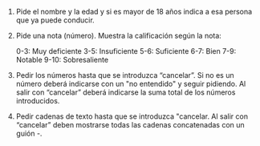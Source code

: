 1. Pide el nombre y la edad y si es mayor de 18 años indica a esa persona que ya puede conducir.

2. Pide una nota (número). Muestra la calificación según la nota:

    0-3: Muy deficiente
    3-5: Insuficiente
    5-6: Suficiente
    6-7: Bien
    7-9: Notable
    9-10: Sobresaliente

3. Pedir los números hasta que se introduzca “cancelar”. Si no es un número deberá indicarse con un "no entendido" y seguir pidiendo. Al salir con “cancelar” deberá indicarse la suma total de los números introducidos.

4. Pedir cadenas de texto hasta que se introduzca "cancelar. Al salir con “cancelar” deben mostrarse todas las cadenas concatenadas con un guión -.